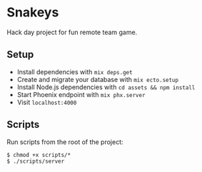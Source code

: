 # Snakeys

Hack day project for fun remote team game.

## Setup

- Install dependencies with `mix deps.get`
- Create and migrate your database with `mix ecto.setup`
- Install Node.js dependencies with `cd assets && npm install`
- Start Phoenix endpoint with `mix phx.server`
- Visit `localhost:4000`

## Scripts

Run scripts from the root of the project:

```shell
$ chmod +x scripts/*
$ ./scripts/server
```
